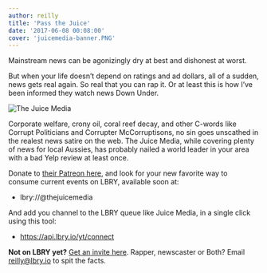 ```yaml
---
author: reilly
title: 'Pass the Juice'
date: '2017-06-08 00:08:00'
cover: 'juicemedia-banner.PNG'
---
```

Mainstream news can be agonizingly dry at best and dishonest at worst.
 
But when your life doesn’t depend on ratings and ad dollars, all of a sudden, news gets real again. So real that you can rap it. Or at least this is how I’ve been informed they watch news Down Under.
 
![The Juice Media](/img/news/juicemedia-inline.PNG)
 
Corporate welfare, crony oil, coral reef decay, and other C-words like Corrupt Politicians and Corrupter McCorruptisons, no sin goes unscathed in the realest news satire on the web. The Juice Media, while covering plenty of news for local Aussies, has probably nailed a world leader in your area with a bad Yelp review at least once.
 
Donate to [their Patreon here](https://www.patreon.com/TheJuiceMedia), and look for your new favorite way to consume current events on LBRY, available soon at:
 
- lbry://@thejuicemedia
 
And add you channel to the LBRY queue like Juice Media,  in a single click using this tool:
 
- https://api.lbry.io/yt/connect
 
**Not on LBRY yet?** [Get an invite here](https://lbry.io/get). Rapper, newscaster or Both? Email reilly@lbry.io to spit the facts.
